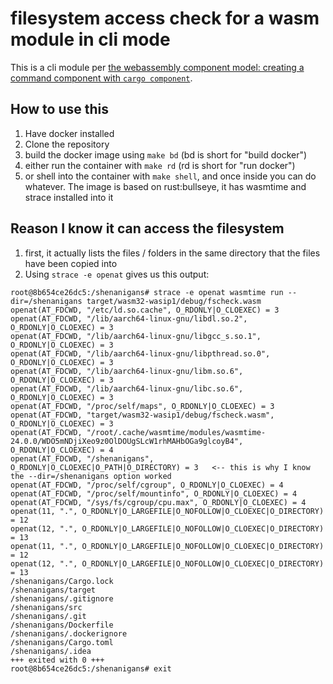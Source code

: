 # filesystem access check for a wasm module in cli mode

This is a cli module per [the webassembly component model: creating a command component with `cargo component`](https://component-model.bytecodealliance.org/language-support/rust.html#creating-a-command-component-with-cargo-component).

## How to use this

1. Have docker installed
2. Clone the repository
3. build the docker image using `make bd` (bd is short for "build docker")
4. either run the container with `make rd` (rd is short for "run docker")
5. or shell into the container with `make shell`, and once inside you can do whatever. The image is based on rust:bullseye, it has wasmtime and strace installed into it

## Reason I know it can access the filesystem

1. first, it actually lists the files / folders in the same directory that the files have been copied into
2. Using `strace -e openat` gives us this output:

```
root@8b654ce26dc5:/shenanigans# strace -e openat wasmtime run --dir=/shenanigans target/wasm32-wasip1/debug/fscheck.wasm
openat(AT_FDCWD, "/etc/ld.so.cache", O_RDONLY|O_CLOEXEC) = 3
openat(AT_FDCWD, "/lib/aarch64-linux-gnu/libdl.so.2", O_RDONLY|O_CLOEXEC) = 3
openat(AT_FDCWD, "/lib/aarch64-linux-gnu/libgcc_s.so.1", O_RDONLY|O_CLOEXEC) = 3
openat(AT_FDCWD, "/lib/aarch64-linux-gnu/libpthread.so.0", O_RDONLY|O_CLOEXEC) = 3
openat(AT_FDCWD, "/lib/aarch64-linux-gnu/libm.so.6", O_RDONLY|O_CLOEXEC) = 3
openat(AT_FDCWD, "/lib/aarch64-linux-gnu/libc.so.6", O_RDONLY|O_CLOEXEC) = 3
openat(AT_FDCWD, "/proc/self/maps", O_RDONLY|O_CLOEXEC) = 3
openat(AT_FDCWD, "target/wasm32-wasip1/debug/fscheck.wasm", O_RDONLY|O_CLOEXEC) = 3
openat(AT_FDCWD, "/root/.cache/wasmtime/modules/wasmtime-24.0.0/WDO5mNDjiXeo9z0OlDOUgSLcW1rhMAHbOGa9glcoyB4", O_RDONLY|O_CLOEXEC) = 4
openat(AT_FDCWD, "/shenanigans", O_RDONLY|O_CLOEXEC|O_PATH|O_DIRECTORY) = 3   <-- this is why I know the --dir=/shenanigans option worked
openat(AT_FDCWD, "/proc/self/cgroup", O_RDONLY|O_CLOEXEC) = 4
openat(AT_FDCWD, "/proc/self/mountinfo", O_RDONLY|O_CLOEXEC) = 4
openat(AT_FDCWD, "/sys/fs/cgroup/cpu.max", O_RDONLY|O_CLOEXEC) = 4
openat(11, ".", O_RDONLY|O_LARGEFILE|O_NOFOLLOW|O_CLOEXEC|O_DIRECTORY) = 12
openat(12, ".", O_RDONLY|O_LARGEFILE|O_NOFOLLOW|O_CLOEXEC|O_DIRECTORY) = 13
openat(11, ".", O_RDONLY|O_LARGEFILE|O_NOFOLLOW|O_CLOEXEC|O_DIRECTORY) = 12
openat(12, ".", O_RDONLY|O_LARGEFILE|O_NOFOLLOW|O_CLOEXEC|O_DIRECTORY) = 13
/shenanigans/Cargo.lock
/shenanigans/target
/shenanigans/.gitignore
/shenanigans/src
/shenanigans/.git
/shenanigans/Dockerfile
/shenanigans/.dockerignore
/shenanigans/Cargo.toml
/shenanigans/.idea
+++ exited with 0 +++
root@8b654ce26dc5:/shenanigans# exit
```